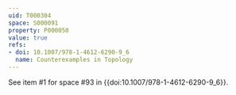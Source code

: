 ```yaml
---
uid: T000304
space: S000091
property: P000050
value: true
refs:
- doi: 10.1007/978-1-4612-6290-9_6
  name: Counterexamples in Topology
---
```


See item #1 for space #93 in {{doi:10.1007/978-1-4612-6290-9_6}}.
